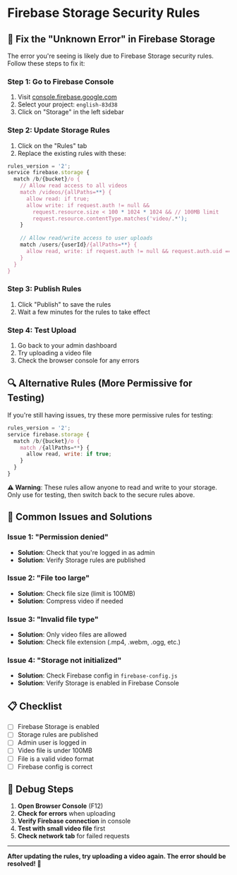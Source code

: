 # Firebase Storage Security Rules

## 🔧 **Fix the "Unknown Error" in Firebase Storage**

The error you're seeing is likely due to Firebase Storage security rules. Follow these steps to fix it:

### **Step 1: Go to Firebase Console**
1. Visit [console.firebase.google.com](https://console.firebase.google.com)
2. Select your project: `english-83d38`
3. Click on "Storage" in the left sidebar

### **Step 2: Update Storage Rules**
1. Click on the "Rules" tab
2. Replace the existing rules with these:

```javascript
rules_version = '2';
service firebase.storage {
  match /b/{bucket}/o {
    // Allow read access to all videos
    match /videos/{allPaths=**} {
      allow read: if true;
      allow write: if request.auth != null && 
        request.resource.size < 100 * 1024 * 1024 && // 100MB limit
        request.resource.contentType.matches('video/.*');
    }
    
    // Allow read/write access to user uploads
    match /users/{userId}/{allPaths=**} {
      allow read, write: if request.auth != null && request.auth.uid == userId;
    }
  }
}
```

### **Step 3: Publish Rules**
1. Click "Publish" to save the rules
2. Wait a few minutes for the rules to take effect

### **Step 4: Test Upload**
1. Go back to your admin dashboard
2. Try uploading a video file
3. Check the browser console for any errors

## 🔍 **Alternative Rules (More Permissive for Testing)**

If you're still having issues, try these more permissive rules for testing:

```javascript
rules_version = '2';
service firebase.storage {
  match /b/{bucket}/o {
    match /{allPaths=**} {
      allow read, write: if true;
    }
  }
}
```

**⚠️ Warning**: These rules allow anyone to read and write to your storage. Only use for testing, then switch back to the secure rules above.

## 🚨 **Common Issues and Solutions**

### **Issue 1: "Permission denied"**
- **Solution**: Check that you're logged in as admin
- **Solution**: Verify Storage rules are published

### **Issue 2: "File too large"**
- **Solution**: Check file size (limit is 100MB)
- **Solution**: Compress video if needed

### **Issue 3: "Invalid file type"**
- **Solution**: Only video files are allowed
- **Solution**: Check file extension (.mp4, .webm, .ogg, etc.)

### **Issue 4: "Storage not initialized"**
- **Solution**: Check Firebase config in `firebase-config.js`
- **Solution**: Verify Storage is enabled in Firebase Console

## 📋 **Checklist**

- [ ] Firebase Storage is enabled
- [ ] Storage rules are published
- [ ] Admin user is logged in
- [ ] Video file is under 100MB
- [ ] File is a valid video format
- [ ] Firebase config is correct

## 🔧 **Debug Steps**

1. **Open Browser Console** (F12)
2. **Check for errors** when uploading
3. **Verify Firebase connection** in console
4. **Test with small video file** first
5. **Check network tab** for failed requests

---

**After updating the rules, try uploading a video again. The error should be resolved! 🎉** 